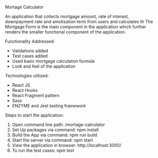 Mortage Calculator

An application that collects mortgage amount, rate of interest, downpayment rate and amotization term from users and calculates th
The Mortgage Form is the main component in the application which further renders the smaller functional component of the application.


Functionality Addressed:
- Validations added
- Test cases added
- Used basic mortgage calculation formula
- Look and feel of the application


Technologies utilized:
- React JS
- React Hooks 
- React Fragment pattern
- Sass
- ENZYME and Jest testing framework


Steps to start the application:
1) Open command line path: /mortage-calculator
2) Set Up packages via command: npm install
3) Build the App via command: npm run build
4) Start the server via command: npm start
5) View the application in browser:  http://localhost:3000/
6) To run the test cases: npm test